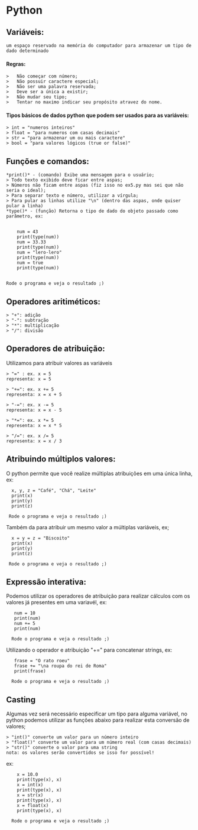 <h1> Python    

##  Variáveis: 
    um espaço reservado na memória do computador para armazenar um tipo de dado determinado  
  #### Regras:
    >   Não começar com número; 
    >   Não possuir caractere especial;
    >   Não ser uma palavra reservada;
    >   Deve ser a única a existir; 
    >   Não mudar seu tipo;
    >   Tentar no maximo indicar seu propósito atravez do nome. 
 
  #### Tipos básicos de dados python que podem ser usados para as variáveis:
    > int = "numeros inteiros"
    > float = "para numeros com casas decimais"
    > str = "para armazenar um ou mais caractere"
    > bool = "para valores lógicos (true or false)"

##   Funções e comandos:
    *print()* - (comando) Exibe uma mensagem para o usuário;
    > Todo texto exibido deve ficar entre aspas;
    > Números não ficam entre aspas (fiz isso no ex5.py mas sei que não seria o ideal);
    > Para separar texto e número, utilizar a vírgula;
    > Para pular as linhas utilize "\n" (dentro das aspas, onde quiser pular a linha)
    *type()* - (função) Retorna o tipo de dado do objeto passado como parâmetro, ex:

    
        num = 43
        print(type(num))
        num = 33.33
        print(type(num))
        num = "lero-lero"
        print(type(num))
        num = true
        print(type(num))
     

    Rode o programa e veja o resultado ;)
    
##   Operadores aritiméticos:
    > "+": adição      
    > "-": subtração
    > "*": multiplicação
    > "/": divisão
##   Operadores de atribuição:
Utilizamos para atribuir valores as variáveis

    > "=" : ex. x = 5
    representa: x = 5

    > "+=": ex. x += 5
    representa: x = x + 5

    > "-=": ex. x -= 5
    representa: x = x - 5

    > "*=": ex. x *= 5
    representa: x = x * 5

    > "/=": ex. x /= 5
    representa: x = x / 3

##   Atribuindo múltiplos valores:
O python permite que você realize múltiplas atribuições em uma única linha, ex:

      x, y, z = "Café", "Chá", "Leite"
      print(x)
      print(y)
      print(z)

     Rode o programa e veja o resultado ;)
Também da para atribuir um mesmo valor a múltiplas variáveis, ex;

      x = y = z = "Biscoito"
      print(x)
      print(y)
      print(z)
    
     Rode o programa e veja o resultado ;)

##   Expressão interativa:
Podemos utilizar os operadores de atribuição para realizar cálculos com os valores já presentes em uma variavél, ex:

       num = 10
       print(num)
       num += 5
       print(num)
       
      Rode o programa e veja o resultado ;)

Utilizando o operador e atribuição "+=" para concatenar strings, ex:

       frase = "O rato roeu"
       frase += "\na roupa do rei de Roma"
       print(frase)
      
      Rode o programa e veja o resultado ;)

## Casting
Algumas vez será necessário especificar um tipo para alguma variável, no python podemos utilizar as funções abaixo para realizar esta conversão de valores;

    > "int()" converte um valor para un número inteiro
    > "float()" converte um valor para um número real (com casas decimais)
    > "str()" converte o valor para uma string
    nota: os valores serão convertidos se isso for possível!
ex:

        x = 10.0  
        print(type(x), x)
        x = int(x)
        print(type(x), x)
        x = str(x)
        print(type(x), x)
        x = float(x)
        print(type(x), x)

      Rode o programa e veja o resultado ;)

##